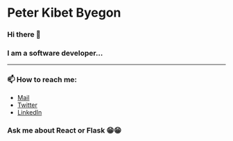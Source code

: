# Peter Kibet Byegon 

### Hi there 👋

### I am a software developer...

<hr />

### 📫 How to reach me: 
* [Mail](mailto:kibetpeter95@gmail.com)
* [Twitter](https://twitter.com/kibetpete)
* [LinkedIn](https://www.linkedin.com/in/byekibe/)

### Ask me about React or Flask 😁😁

<!--
**Byekibe/Byekibe** is a ✨ _special_ ✨ repository because its `README.md` (this file) appears on your GitHub profile.

Here are some ideas to get you started:

- 🔭 I’m currently working on ...
- 🌱 I’m currently learning ...
- 👯 I’m looking to collaborate on ...
- 🤔 I’m looking for help with ...
- 💬 Ask me about ...
- 📫 How to reach me: ...
- 😄 Pronouns: ...
- ⚡ Fun fact: ...
-->
